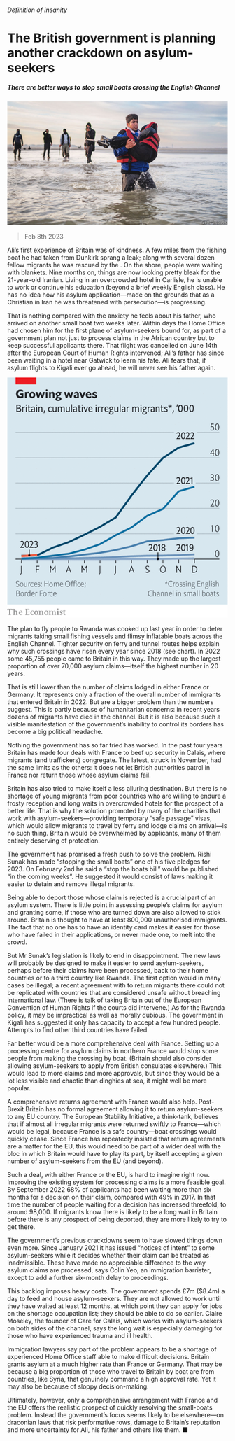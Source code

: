 ###### Definition of insanity

# The British government is planning another crackdown on asylum-seekers 

##### There are better ways to stop small boats crossing the English Channel 

![image](images/20230211_BRP001.jpg) 

> Feb 8th 2023 

Ali’s first experience of Britain was of kindness. A few miles from  the fishing boat he had taken from Dunkirk sprang a leak; along with several dozen fellow migrants he was rescued by the . On the shore, people were waiting with blankets. Nine months on, things are now looking pretty bleak for the 21-year-old Iranian. Living in an overcrowded hotel in Carlisle, he is unable to work or continue his education (beyond a brief weekly English class). He has no idea how his asylum application—made on the grounds that as a Christian in Iran he was threatened with persecution—is progressing.

That is nothing compared with the anxiety he feels about his father, who arrived on another small boat two weeks later. Within days the Home Office had chosen him for the first plane of asylum-seekers bound for, as part of a government plan not just to process claims in the African country but to keep successful applicants there. That flight was cancelled on June 14th after the European Court of Human Rights intervened; Ali’s father has since been waiting in a hotel near Gatwick to learn his fate. Ali fears that, if asylum flights to Kigali ever go ahead, he will never see his father again.

![image](images/20230211_BRC712.png) 


The plan to fly people to Rwanda was cooked up last year in order to deter migrants taking small fishing vessels and flimsy inflatable boats across the English Channel. Tighter security on ferry and tunnel routes helps explain why such crossings have risen every year since 2018 (see chart). In 2022 some 45,755 people came to Britain in this way. They made up the largest proportion of over 70,000 asylum claims—itself the highest number in 20 years.

That is still lower than the number of claims lodged in either France or Germany. It represents only a fraction of the overall number of immigrants that entered Britain in 2022. But  are a bigger problem than the numbers suggest. This is partly because of humanitarian concerns: in recent years dozens of migrants have died in the channel. But it is also because such a visible manifestation of the government’s inability to control its borders has become a big political headache. 

Nothing the government has so far tried has worked. In the past four years Britain has made four deals with France to beef up security in Calais, where migrants (and traffickers) congregate. The latest, struck in November, had the same limits as the others: it does not let British authorities patrol in France nor return those whose asylum claims fail. 

Britain has also tried to make itself a less alluring destination. But there is no shortage of young migrants from poor countries who are willing to endure a frosty reception and long waits in overcrowded hotels for the prospect of a better life. That is why the solution promoted by many of the charities that work with asylum-seekers—providing temporary “safe passage” visas, which would allow migrants to travel by ferry and lodge claims on arrival—is no such thing. Britain would be overwhelmed by applicants, many of them entirely deserving of protection.

The government has promised a fresh push to solve the problem. Rishi Sunak has made “stopping the small boats” one of his five pledges for 2023. On February 2nd he said a “stop the boats bill” would be published “in the coming weeks”. He suggested it would consist of laws making it easier to detain and remove illegal migrants. 

Being able to deport those whose claim is rejected is a crucial part of an asylum system. There is little point in assessing people’s claims for asylum and granting some, if those who are turned down are also allowed to stick around. Britain is thought to have at least 800,000 unauthorised immigrants. The fact that no one has to have an identity card makes it easier for those who have failed in their applications, or never made one, to melt into the crowd.

But Mr Sunak’s legislation is likely to end in disappointment. The new laws will probably be designed to make it easier to send asylum-seekers, perhaps before their claims have been processed, back to their home countries or to a third country like Rwanda. The first option would in many cases be illegal; a recent agreement with  to return migrants there could not be replicated with countries that are considered unsafe without breaching international law. (There is talk of taking Britain out of the European Convention of Human Rights if the courts did intervene.) As for the Rwanda policy, it may be impractical as well as morally dubious. The government in Kigali has suggested it only has capacity to accept a few hundred people. Attempts to find other third countries have failed. 

Far better would be a more comprehensive deal with France. Setting up a processing centre for asylum claims in northern France would stop some people from making the crossing by boat. (Britain should also consider allowing asylum-seekers to apply from British consulates elsewhere.) This would lead to more claims and more approvals, but since they would be a lot less visible and chaotic than dinghies at sea, it might well be more popular.

A comprehensive returns agreement with France would also help. Post-Brexit Britain has no formal agreement allowing it to return asylum-seekers to any EU country. The European Stability Initiative, a think-tank, believes that if almost all irregular migrants were returned swiftly to France—which would be legal, because France is a safe country—boat crossings would quickly cease. Since France has repeatedly insisted that return agreements are a matter for the EU, this would need to be part of a wider deal with the bloc in which Britain would have to play its part, by itself accepting a given number of asylum-seekers from the EU (and beyond). 

Such a deal, with either France or the EU, is hard to imagine right now. Improving the existing system for processing claims is a more feasible goal. By September 2022 68% of applicants had been waiting more than six months for a decision on their claim, compared with 49% in 2017. In that time the number of people waiting for a decision has increased threefold, to around 98,000. If migrants know there is likely to be a long wait in Britain before there is any prospect of being deported, they are more likely to try to get there.

The government’s previous crackdowns seem to have slowed things down even more. Since January 2021 it has issued “notices of intent” to some asylum-seekers while it decides whether their claim can be treated as inadmissible. These have made no appreciable difference to the way asylum claims are processed, says Colin Yeo, an immigration barrister, except to add a further six-month delay to proceedings. 

This backlog imposes heavy costs. The government spends £7m ($8.4m) a day to feed and house asylum-seekers. They are not allowed to work until they have waited at least 12 months, at which point they can apply for jobs on the shortage occupation list; they should be able to do so earlier. Claire Moseley, the founder of Care for Calais, which works with asylum-seekers on both sides of the channel, says the long wait is especially damaging for those who have experienced trauma and ill health.

Immigration lawyers say part of the problem appears to be a shortage of experienced Home Office staff able to make difficult decisions. Britain grants asylum at a much higher rate than France or Germany. That may be because a big proportion of those who travel to Britain by boat are from countries, like Syria, that genuinely command a high approval rate. Yet it may also be because of sloppy decision-making. 

Ultimately, however, only a comprehensive arrangement with France and the EU offers the realistic prospect of quickly resolving the small-boats problem. Instead the government’s focus seems likely to be elsewhere—on draconian laws that risk performative rows, damage to Britain’s reputation and more uncertainty for Ali, his father and others like them. ■


